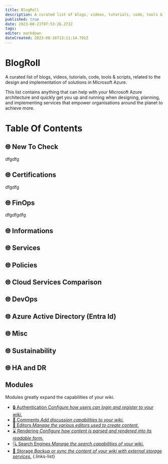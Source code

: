 ```yaml
---
title: BlogRoll
description: A curated list of blogs, videos, tutorials, code, tools & scripts, related to the design and implementation of solutions in Microsoft Azure.
published: true
date: 2023-08-21T07:53:26.271Z
tags: 
editor: markdown
dateCreated: 2023-08-16T13:11:14.791Z
---
```


# BlogRoll

A curated list of blogs, videos, tutorials, code, tools & scripts, related to the design and implementation of solutions in Microsoft Azure.

This list contains anything that can help with your Microsoft Azure architecture and quickly get you up and running when designing, planning, and implementing services that empower organisations around the planet to achieve more.

# Table Of Contents

## :globe_with_meridians: New To Check
dfgdfg

## :globe_with_meridians: Certifications
dfgdfg

## :globe_with_meridians: FinOps
dfgdfgdfg

## :globe_with_meridians: Informations

## :globe_with_meridians: Services

## :globe_with_meridians: Policies

## :globe_with_meridians: Cloud Services Comparison

## :globe_with_meridians: DevOps

## :globe_with_meridians: Azure Active Directory (Entra Id)

## :globe_with_meridians: Misc

## :globe_with_meridians: Sustainability

## :globe_with_meridians: HA and DR

## Modules
Modules greatly expand the capabilities of your wiki.
- [:lock: Authentication *Configure how users can login and register to your wiki.*]()
- [:speech_balloon: Comments *Add discussion capabilities to your wiki.*](/comments)
- [:pencil: Editors *Manage the various editors used to create content.*](/editors)
- [:hourglass: Rendering *Configure how content is parsed and rendered into its readable form.*](/rendering)
- [:mag: Search Engines *Manage the search capabilities of your wiki.*](/search)
- [:floppy_disk: Storage *Backup or sync the content of your wiki with external storage services.*](/storage)
{.links-list}